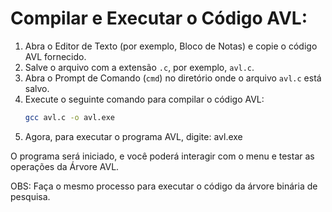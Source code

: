 # Compilar e Executar o Código AVL:

1. Abra o Editor de Texto (por exemplo, Bloco de Notas) e copie o código AVL fornecido.
2. Salve o arquivo com a extensão `.c`, por exemplo, `avl.c`.
3. Abra o Prompt de Comando (`cmd`) no diretório onde o arquivo `avl.c` está salvo.
4. Execute o seguinte comando para compilar o código AVL:
   ```bash
   gcc avl.c -o avl.exe
5. Agora, para executar o programa AVL, digite:
avl.exe

O programa será iniciado, e você poderá interagir com o menu e testar as operações da Árvore AVL.

OBS: Faça o mesmo processo para executar o código da árvore binária de pesquisa.

